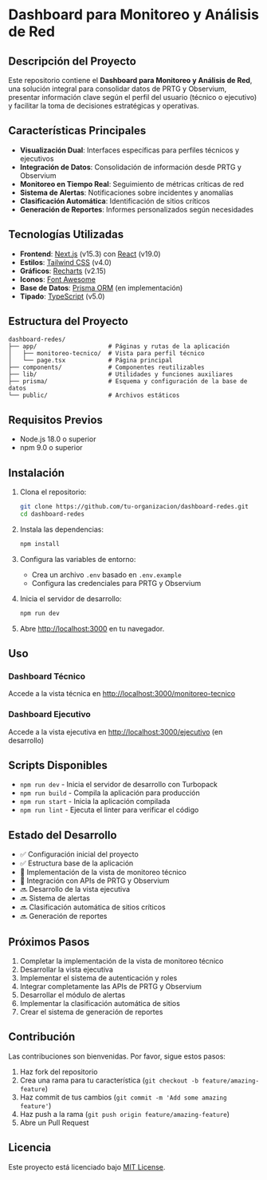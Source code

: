 # Dashboard para Monitoreo y Análisis de Red

## Descripción del Proyecto
Este repositorio contiene el **Dashboard para Monitoreo y Análisis de Red**, una solución integral para consolidar datos de PRTG y Observium, presentar información clave según el perfil del usuario (técnico o ejecutivo) y facilitar la toma de decisiones estratégicas y operativas.

## Características Principales
- **Visualización Dual**: Interfaces específicas para perfiles técnicos y ejecutivos
- **Integración de Datos**: Consolidación de información desde PRTG y Observium
- **Monitoreo en Tiempo Real**: Seguimiento de métricas críticas de red
- **Sistema de Alertas**: Notificaciones sobre incidentes y anomalías
- **Clasificación Automática**: Identificación de sitios críticos
- **Generación de Reportes**: Informes personalizados según necesidades

## Tecnologías Utilizadas
- **Frontend**: [Next.js](https://nextjs.org/) (v15.3) con [React](https://react.dev/) (v19.0)
- **Estilos**: [Tailwind CSS](https://tailwindcss.com/) (v4.0)
- **Gráficos**: [Recharts](https://recharts.org/) (v2.15)
- **Iconos**: [Font Awesome](https://fontawesome.com/)
- **Base de Datos**: [Prisma ORM](https://www.prisma.io/) (en implementación)
- **Tipado**: [TypeScript](https://www.typescriptlang.org/) (v5.0)

## Estructura del Proyecto
```
dashboard-redes/
├── app/                    # Páginas y rutas de la aplicación
│   ├── monitoreo-tecnico/  # Vista para perfil técnico
│   └── page.tsx            # Página principal
├── components/             # Componentes reutilizables
├── lib/                    # Utilidades y funciones auxiliares
├── prisma/                 # Esquema y configuración de la base de datos
└── public/                 # Archivos estáticos
```

## Requisitos Previos
- Node.js 18.0 o superior
- npm 9.0 o superior

## Instalación

1. Clona el repositorio:
   ```bash
   git clone https://github.com/tu-organizacion/dashboard-redes.git
   cd dashboard-redes
   ```

2. Instala las dependencias:
   ```bash
   npm install
   ```

3. Configura las variables de entorno:
   - Crea un archivo `.env` basado en `.env.example`
   - Configura las credenciales para PRTG y Observium

4. Inicia el servidor de desarrollo:
   ```bash
   npm run dev
   ```

5. Abre [http://localhost:3000](http://localhost:3000) en tu navegador.

## Uso

### Dashboard Técnico
Accede a la vista técnica en [http://localhost:3000/monitoreo-tecnico](http://localhost:3000/monitoreo-tecnico)

### Dashboard Ejecutivo
Accede a la vista ejecutiva en [http://localhost:3000/ejecutivo](http://localhost:3000/ejecutivo) (en desarrollo)

## Scripts Disponibles

- `npm run dev` - Inicia el servidor de desarrollo con Turbopack
- `npm run build` - Compila la aplicación para producción
- `npm run start` - Inicia la aplicación compilada
- `npm run lint` - Ejecuta el linter para verificar el código

## Estado del Desarrollo
- ✅ Configuración inicial del proyecto
- ✅ Estructura base de la aplicación
- 🔄 Implementación de la vista de monitoreo técnico
- 🔄 Integración con APIs de PRTG y Observium
- 🔜 Desarrollo de la vista ejecutiva
- 🔜 Sistema de alertas
- 🔜 Clasificación automática de sitios críticos
- 🔜 Generación de reportes

## Próximos Pasos
1. Completar la implementación de la vista de monitoreo técnico
2. Desarrollar la vista ejecutiva
3. Implementar el sistema de autenticación y roles
4. Integrar completamente las APIs de PRTG y Observium
5. Desarrollar el módulo de alertas
6. Implementar la clasificación automática de sitios
7. Crear el sistema de generación de reportes

## Contribución
Las contribuciones son bienvenidas. Por favor, sigue estos pasos:
1. Haz fork del repositorio
2. Crea una rama para tu característica (`git checkout -b feature/amazing-feature`)
3. Haz commit de tus cambios (`git commit -m 'Add some amazing feature'`)
4. Haz push a la rama (`git push origin feature/amazing-feature`)
5. Abre un Pull Request

## Licencia
Este proyecto está licenciado bajo [MIT License](LICENSE).
